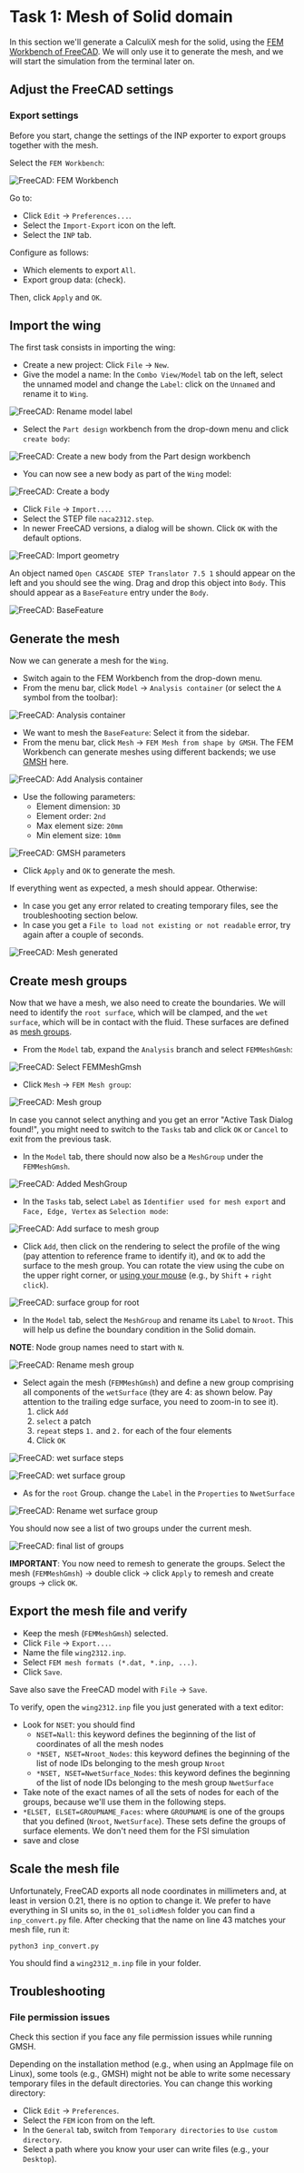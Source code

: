 # Task 1: Mesh of Solid domain

In this section we'll generate a CalculiX mesh for the solid, using the [FEM Workbench of FreeCAD](https://wiki.freecad.org/FEM_Workbench). We will only use it to generate the mesh, and we will start the simulation from the terminal later on.

## Adjust the FreeCAD settings

### Export settings

Before you start, change the settings of the INP exporter to export groups together with the mesh.

Select the `FEM Workbench`:

![FreeCAD: FEM Workbench](./images/FEM_WB.png)

Go to:

- Click `Edit` -> `Preferences...`.
- Select the `Import-Export` icon on the left.
- Select the `INP` tab.

Configure as follows:

- Which elements to export `All`.
- Export group data: (check).

Then, click `Apply` and `OK`.

## Import the wing

The first task consists in importing the wing:

- Create a new project: Click `File` -> `New`.
- Give the model a name: In the `Combo View/Model` tab on the left, select the unnamed model and change the `Label`: click on the `Unnamed` and rename it to `Wing`.

![FreeCAD: Rename model label](./images/PD_rename.png)

- Select the `Part design` workbench from the drop-down menu and click `create body`:

![FreeCAD: Create a new body from the Part design workbench](./images/PD_new.png)

- You can now see a new body as part of the `Wing` model:

![FreeCAD: Create a body](./images/PD_body.png)

- Click `File` -> `Import...`.
- Select the STEP file `naca2312.step`.
- In newer FreeCAD versions, a dialog will be shown. Click `OK` with the default options.

![FreeCAD: Import geometry](./images/PD_import.png)

An object named `Open CASCADE STEP Translator 7.5 1` should appear on the left and you should see the wing. Drag and drop this object into `Body`. This should appear as a `BaseFeature` entry under the `Body`.

![FreeCAD: BaseFeature](./images/PD_BF.png)

## Generate the mesh

Now we can generate a mesh for the `Wing`.

- Switch again to the FEM Workbench from the drop-down menu.
- From the menu bar, click `Model` -> `Analysis container` (or select the `A` symbol from the toolbar):

![FreeCAD: Analysis container](./images/FEM_Analysis.png)

- We want to mesh the `BaseFeature`: Select it from the sidebar.
- From the menu bar, click `Mesh` -> `FEM Mesh from shape by GMSH`. The FEM Workbench can generate meshes using different backends; we use [GMSH](https://gmsh.info/) here.

![FreeCAD: Add Analysis container](./images/FEM_Mesh01.png)

- Use the following parameters:
  - Element dimension: `3D`
  - Element order: `2nd`
  - Max element size: `20mm`
  - Min element size: `10mm`

![FreeCAD: GMSH parameters](./images/FEM_Mesh02.png)

- Click `Apply` and `OK` to generate the mesh.

If everything went as expected, a mesh should appear. Otherwise:

  - In case you get any error related to creating temporary files, see the troubleshooting section below.
  - In case you get a `File to load not existing or not readable` error, try again after a couple of seconds.

![FreeCAD: Mesh generated](./images/FEM_Mesh03.png)

## Create mesh groups

Now that we have a mesh, we also need to create the boundaries. We will need to identify the `root surface`, which will be clamped, and the `wet surface`, which will be in contact with the fluid. These surfaces are defined as [mesh groups](https://wiki.freecad.org/FEM_MeshGroup).

- From the `Model` tab, expand the `Analysis` branch and select `FEMMeshGmsh`:

![FreeCAD: Select FEMMeshGmsh](./images/Groups01.png)

- Click `Mesh` -> `FEM Mesh group`:

![FreeCAD: Mesh group](./images/Groups02.png)

  In case you cannot select anything and you get an error "Active Task Dialog found!", you might need to switch to the `Tasks` tab and click `OK` or `Cancel` to exit from the previous task.

- In the `Model` tab, there should now also be a `MeshGroup` under the `FEMMeshGmsh`.

![FreeCAD: Added MeshGroup](./images/Groups03.png)

- In the `Tasks` tab, select `Label` as `Identifier used for mesh export` and `Face, Edge, Vertex` as `Selection mode`:

![FreeCAD: Add surface to mesh group](./images/Groups04.png)

- Click `Add`, then click on the rendering to select the profile of the wing (pay attention to reference frame to identify it), and `OK` to add the surface to the mesh group. You can rotate the view using the cube on the upper right corner, or [using your mouse](https://wiki.freecad.org/Mouse_navigation) (e.g., by `Shift` + `right click`).

![FreeCAD: surface group for root](./images/root_Group.png)

- In the `Model` tab, select the `MeshGroup` and rename its `Label` to `Nroot`. This will help us define the boundary condition in the Solid domain.

**NOTE**: Node group names need to start with `N`.

![FreeCAD: Rename mesh group](./images/Groups05.png)

- Select again the mesh (`FEMMeshGmsh`) and define a new group comprising all components of the `wetSurface` (they are 4: as shown below. Pay attention to the trailing edge surface, you need to zoom-in to see it).
  1. click `Add`
  2. `select` a patch
  3. `repeat` steps `1.` and `2.` for each of the four elements
  4. Click `OK`

![FreeCAD: wet surface steps](./images/group_WS_steps.png)  

![FreeCAD: wet surface group](./images/group_WS.png)
  
- As for the `root` Group. change the `Label` in the `Properties` to `NwetSurface`

![FreeCAD: Rename wet surface group](./images/group_WS_rename.png)

You should now see a list of two groups under the current mesh.

![FreeCAD: final list of groups](./images/groups_final_LS.png)

**IMPORTANT**: You now need to remesh to generate the groups. Select the mesh (`FEMMeshGmsh`) -> double click -> click `Apply` to remesh and create groups -> click `OK`.

## Export the mesh file and verify

- Keep the mesh (`FEMMeshGmsh`) selected.
- Click `File` -> `Export...`.
- Name the file  `wing2312.inp`.
- Select `FEM mesh formats (*.dat, *.inp, ...)`.
- Click `Save`.

Save also save the FreeCAD model with `File` -> `Save`.

To verify, open the `wing2312.inp` file you just generated with a text editor:

- Look for `NSET`: you should find
  - `NSET=Nall`: this keyword defines the beginning of the list of coordinates of all the mesh nodes
  - `*NSET, NSET=Nroot_Nodes`: this keyword defines the beginning of the list of node IDs belonging to the mesh group `Nroot`
  - `*NSET, NSET=NwetSurface_Nodes`: this keyword defines the beginning of the list of node IDs belonging to the mesh group `NwetSurface`
- Take note of the exact names of all the sets of nodes for each of the groups, because we'll use them in the following steps.
- `*ELSET, ELSET=GROUPNAME_Faces`: where `GROUPNAME` is one of the groups that you defined (`Nroot`, `NwetSurface`). These sets define the groups of surface elements. We don't need them for the FSI simulation
- save and close

## Scale the mesh file

Unfortunately, FreeCAD exports all node coordinates in millimeters and, at least in version 0.21, there is no option to change it. We prefer to have everything in SI units so, in the `01_solidMesh` folder you can find a `inp_convert.py` file. After checking that the name on line 43 matches your mesh file, run it:

`python3 inp_convert.py`

You should find a `wing2312_m.inp` file in your folder.

## Troubleshooting

### File permission issues

Check this section if you face any file permission issues while running GMSH.

Depending on the installation method (e.g., when using an AppImage file on Linux), some tools (e.g., GMSH) might not be able to write some necessary temporary files in the default directories. You can change this working directory:

- Click `Edit` -> `Preferences`.
- Select the `FEM` icon from on the left.
- In the `General` tab, switch from `Temporary directories` to `Use custom directory`.
- Select a path where you know your user can write files (e.g., your `Desktop`).
